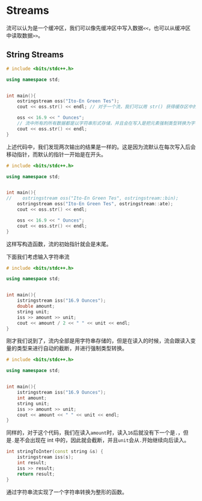 # Streams

流可以认为是一个缓冲区，我们可以像先缓冲区中写入数据`<<`，也可以从缓冲区中读取数据`>>`。

## String Streams

```cpp
# include <bits/stdc++.h>

using namespace std;


int main(){
    ostringstream oss("Ito-En Green Tes");
    cout << oss.str() << endl; // 对于一个流，我们可以用 str() 获得缓存区中的内容

    oss << 16.9 << " Ounces"; 
    // 流中所有的所有数据都是以字符串形式存储，并且会在写入是把元素强制类型转换为字符串
    cout << oss.str() << endl;
}
```

上述代码中，我们发现两次输出的结果是一样的。这是因为流默认在每次写入后会移动指针，而默认的指针一开始是在开头。

```cpp
# include <bits/stdc++.h>

using namespace std;


int main(){
//    ostringstream oss("Ito-En Green Tes", ostringstream::bin);
    ostringstream oss("Ito-En Green Tes", ostringstream::ate);
    cout << oss.str() << endl;

    oss << 16.9 << " Ounces";
    cout << oss.str() << endl;
}
```

这样写构造函数，流的初始指针就会是末尾。

下面我们考虑输入字符串流

```cpp
# include <bits/stdc++.h>

using namespace std;


int main(){
    istringstream iss("16.9 Ounces");
    double amount;
    string unit;
    iss >> amount >> unit;
    cout << amount / 2 << " " << unit << endl;
}
```

刚才我们说到了，流内全部是用字符串存储的，但是在读入的时候，流会跟读入变量的类型来进行自动的截断，并进行强制类型转换。

```cpp
# include <bits/stdc++.h>

using namespace std;


int main(){
    istringstream iss("16.9 Ounces");
    int amount;
    string unit;
    iss >> amount >> unit;
    cout << amount << " " << unit << endl;
}
```

同样的，对于这个代码，我们在读入`amount`时，读入`16`后就没有下一个是`.`，但是`.`是不会出现在 int 中的，因此就会截断，并且`unit`会从`.`开始继续向后读入。

```cpp
int stringToInter(const string &s) {
    istringstream iss(s);
    int result;
    iss >> result;
    return result;
}
```

通过字符串流实现了一个字符串转换为整形的函数。

